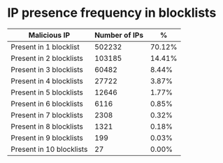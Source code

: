 # IP presence frequency in blocklists
| Malicious IP | Number of IPs | % |
|----|----|----|
| Present in 1 blocklist | 502232 | 70.12% |
| Present in 2 blocklists | 103185 | 14.41% |
| Present in 3 blocklists | 60482 | 8.44% |
| Present in 4 blocklists | 27722 | 3.87% |
| Present in 5 blocklists | 12646 | 1.77% |
| Present in 6 blocklists | 6116 | 0.85% |
| Present in 7 blocklists | 2308 | 0.32% |
| Present in 8 blocklists | 1321 | 0.18% |
| Present in 9 blocklists | 199 | 0.03% |
| Present in 10 blocklists | 27 | 0.00% |
